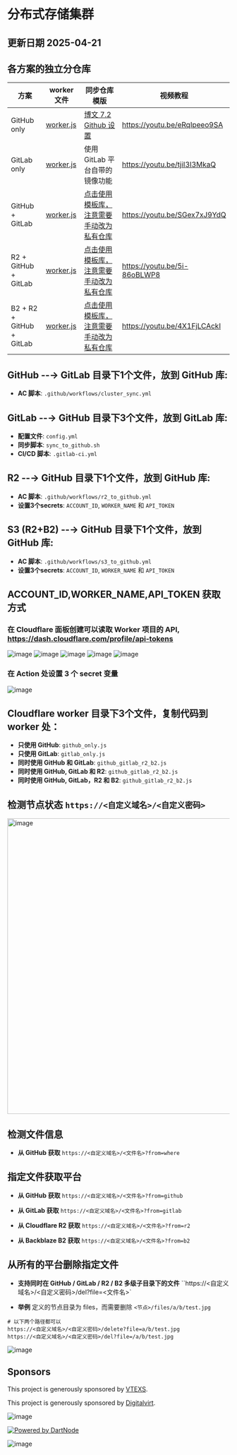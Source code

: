 # 分布式存储集群

## 更新日期 2025-04-21

## 各方案的独立分仓库
| 方案 | worker 文件 | 同步仓库模版 | 视频教程 |
| --- |--- |--- |--- |
| GitHub only | [worker.js](https://raw.githubusercontent.com/fscarmen2/pic-hosting-cluster/refs/heads/main/cloudflare_worker/github_only.js) | [博文 7.2 Github 设置](https://www.fscarmen.com/2024/10/blog-post.html) | https://youtu.be/eRqIpeeo9SA |
| GitLab only |[worker.js](https://raw.githubusercontent.com/fscarmen2/pic-hosting-cluster/refs/heads/main/cloudflare_worker/gitlab_only.js) | 使用 GitLab 平台自带的镜像功能 | https://youtu.be/tjiI3I3MkaQ |
| GitHub + GitLab | [worker.js](https://raw.githubusercontent.com/fscarmen2/pic-hosting-cluster/refs/heads/main/cloudflare_worker/github_gitlab_r2_b2.js) | [点击使用模板库，注意需要手动改为私有仓库](https://github.com/new?template_name=files-hosting-template-1&template_owner=fscarmen2) | https://youtu.be/SGex7xJ9YdQ |
| R2 + GitHub + GitLab | [worker.js](https://raw.githubusercontent.com/fscarmen2/pic-hosting-cluster/refs/heads/main/cloudflare_worker/github_gitlab_r2_b2.js) | [点击使用模板库，注意需要手动改为私有仓库](https://github.com/new?template_name=files-hosting-template-2&template_owner=fscarmen2) | https://youtu.be/5i-86oBLWP8 |
| B2 + R2 + GitHub + GitLab | [worker.js](https://raw.githubusercontent.com/fscarmen2/pic-hosting-cluster/refs/heads/main/cloudflare_worker/github_gitlab_r2_b2.js) | [点击使用模板库，注意需要手动改为私有仓库](https://github.com/new?template_name=files-hosting-template-2&template_owner=fscarmen2) | https://youtu.be/4X1FjLCAckI |

## GitHub --→ GitLab 目录下1个文件，放到 GitHub 库: 
- **AC 脚本**: `.github/workflows/cluster_sync.yml`

## GitLab --→ GitHub 目录下3个文件，放到 GitLab 库: 
- **配置文件**: `config.yml`
- **同步脚本**: `sync_to_github.sh`
- **CI/CD 脚本**: `.gitlab-ci.yml`

## R2 --→ GitHub 目录下1个文件，放到 GitHub 库: 
- **AC 脚本**: `.github/workflows/r2_to_github.yml`
- **设置3个secrets**: `ACCOUNT_ID`, `WORKER_NAME` 和 `API_TOKEN`

## S3 (R2+B2) --→ GitHub 目录下1个文件，放到 GitHub 库: 
- **AC 脚本**: `.github/workflows/s3_to_github.yml`
- **设置3个secrets**: `ACCOUNT_ID`, `WORKER_NAME` 和 `API_TOKEN`

## ACCOUNT_ID,WORKER_NAME,API_TOKEN 获取方式

### 在 Cloudflare 面板创建可以读取 Worker 项目的 API, https://dash.cloudflare.com/profile/api-tokens

![image](https://github.com/user-attachments/assets/9e49b29a-54ae-46f0-aeda-28d95f4a9041)
![image](https://github.com/user-attachments/assets/11dceb4b-ab2e-41a8-b8e4-7317bcf4b50f)
![image](https://github.com/user-attachments/assets/b1e6f1c3-3d8d-4ba3-8d98-35ab4f061b14)
![image](https://github.com/user-attachments/assets/81e66642-cd5c-43d3-bb72-7fecf24e16a3)
![image](https://github.com/user-attachments/assets/3c832e81-bfc6-480d-939c-1d0731a07c17)

### 在 Action 处设置 3 个 secret 变量

![image](https://github.com/user-attachments/assets/25b8d0fa-8302-4cb9-a6db-83e449e9664c)

## Cloudflare worker 目录下3个文件，复制代码到 worker 处：
- **只使用 GitHub**: `github_only.js`
- **只使用 GitLab**: `gitlab_only.js`
- **同时使用 GitHub 和 GitLab**: `github_gitlab_r2_b2.js`
- **同时使用 GitHub, GitLab 和 R2**: `github_gitlab_r2_b2.js`
- **同时使用 GitHub, GitLab，R2 和 B2**: `github_gitlab_r2_b2.js`

## 检测节点状态 `https://<自定义域名>/<自定义密码>`

<img width="670" alt="image" src="https://github.com/user-attachments/assets/7a518dfc-7c56-4c30-bd23-d2766f39a3a8">

## 检测文件信息
- **从 GitHub 获取** `https://<自定义域名>/<文件名>?from=where`

## 指定文件获取平台
- **从 GitHub 获取** `https://<自定义域名>/<文件名>?from=github`

- **从 GitLab 获取** `https://<自定义域名>/<文件名>?from=gitlab`

- **从 Cloudflare R2 获取** `https://<自定义域名>/<文件名>?from=r2`

- **从 Backblaze B2 获取** `https://<自定义域名>/<文件名>?from=b2`

## 从所有的平台删除指定文件

- **支持同时在 GitHub / GitLab / R2 / B2 多级子目录下的文件** ``https://<自定义域名>/<自定义密码>/del?file=<文件名>`

- **举例** 定义的节点目录为 files，而需要删除 `<节点>/files/a/b/test.jpg`

```
# 以下两个路径都可以
https://<自定义域名>/<自定义密码>/delete?file=a/b/test.jpg
https://<自定义域名>/<自定义密码>/del?file=/a/b/test.jpg
```

![image](https://github.com/user-attachments/assets/ccbd96df-f930-490b-a947-8df9dd9b8459)

## Sponsors

This project is generously sponsored by [VTEXS](https://zmto.com/).

This project is generously sponsored by [Digitalvirt](https://digitalvirt.com/).

![image](https://digitalvirt.com/templates/BlueWhite/img/logo-dark.svg)

[![Powered by DartNode](https://dartnode.com/branding/DN-Open-Source.png)](https://dartnode.com "Powered by DartNode - Free VPS for Open Source")

![image](https://status.dartnode.com/upload/logo1.png)


